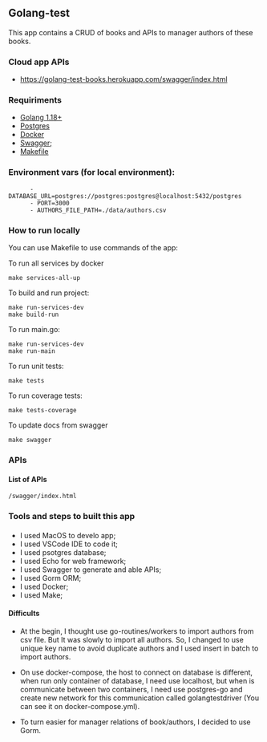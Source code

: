 ## Golang-test
This app contains a CRUD of books and APIs to manager authors of these books.

### Cloud app APIs
- https://golang-test-books.herokuapp.com/swagger/index.html

### Requiriments
- [Golang 1.18+](https://go.dev/)
- [Postgres](https://www.postgresql.org/)
- [Docker](https://www.docker.com/)
- [Swagger](https://github.com/swaggo/echo-swagger);
- [Makefile](https://makefiletutorial.com/)

### Environment vars (for local environment):
```
      - DATABASE_URL=postgres://postgres:postgres@localhost:5432/postgres
      - PORT=3000
      - AUTHORS_FILE_PATH=./data/authors.csv
```

### How to run locally

You can use Makefile to use commands of the app:

To run all services by docker
```
make services-all-up
```

To build and run project:
```
make run-services-dev
make build-run
```

To run main.go:
```
make run-services-dev
make run-main
```

To run unit tests:
```
make tests
```

To run coverage tests:
```
make tests-coverage
```

To update docs from swagger
```
make swagger
```

### APIs
#### List of APIs
```
/swagger/index.html
```

### Tools and steps to built this app

####

- I used MacOS to develo app;
- I used VSCode IDE to code it;
- I used psotgres database;
- I used Echo for web framework;
- I used Swagger to generate and able APIs;
- I used Gorm ORM;
- I used Docker;
- I used Make;

#### Difficults

- At the begin, I thought use go-routines/workers to import authors from csv file. But It was slowly to import all authors. So, I changed to use unique key name to avoid duplicate authors and I used insert in batch to import authors.

- On use docker-compose, the host to connect on database is different, when run only container of database, I need use localhost, but when is communicate between two containers, I need use postgres-go and create new network for this communication called golangtestdriver (You can see it on docker-compose.yml).

- To turn easier for manager relations of book/authors, I decided to use Gorm.
